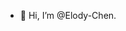 - 👋 Hi, I’m @Elody-Chen.

<!---
Elody-Chen/Elody-Chen is a ✨ special ✨ repository because its `README.md` (this file) appears on your GitHub profile.
You can click the Preview link to take a look at your changes.
--->
